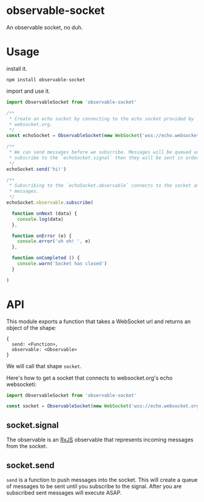 # observable-socket

An observable socket, no duh.

# Usage

install it.

```shell
npm install observable-socket
```

import and use it.

```js
import ObservableSocket from 'observable-socket'

/**
 * Create an echo socket by connecting to the echo socket provided by
 * websocket.org.
 */
const echoSocket = ObservableSocket(new WebSocket('wss://echo.websocket.org'))

/**
 * We can send messages before we subscribe. Messages will be queued until you
 * subscribe to the `echoSocket.signal` then they will be sent in order.
 */
echoSocket.send('hi!')

/**
 * Subscribing to the `echoSocket.observable` connects to the socket and sends queued
 * messages.
 */
echoSocket.observable.subscribe(

  function onNext (data) {
    console.log(data)
  },

  function onError (e) {
    console.error('uh oh! ', e)
  },

  function onCompleted () {
    console.warn('Socket has closed')
  }

)
```

# API

This module exports a function that takes a WebSocket url and returns an object
of the shape:

```
{
  send: <Function>,
  observable: <Observable>
}
```

We will call that shape `socket`.

Here's how to get a socket that connects to websocket.org's echo websocketi:

```js
import ObservableSocket from 'observable-socket'

const socket = ObservableSocket(new WebSocket('wss://echo.websocket.org'))
```

## socket.signal

The observable is an [RxJS](https://github.com/Reactive-Extensions/RxJS) observable
that represents incoming messages from the socket.

## socket.send

`send` is a function to push messages into the socket. This will create a queue
of messages to be sent until you subscribe to the signal. After you are subscribed
sent messages will execute ASAP.
